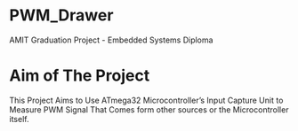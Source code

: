 # PWM_Drawer
AMIT Graduation Project - Embedded Systems Diploma

# Aim of The Project
This Project Aims to Use ATmega32 Microcontroller’s Input Capture Unit to
Measure PWM Signal That Comes form other sources or the Microcontroller itself.


